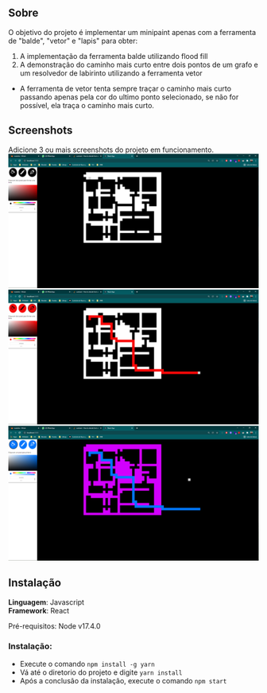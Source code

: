 
## Sobre 
O objetivo do projeto é implementar um minipaint apenas com a ferramenta de "balde", "vetor" e "lapis" para obter:
1. A implementação da ferramenta balde utilizando flood fill
2. A demonstração do caminho mais curto entre dois pontos de um grafo e um resolvedor de labirinto utilizando a ferramenta vetor
* A ferramenta de vetor tenta sempre traçar o caminho mais curto passando apenas pela cor do ultimo ponto selecionado, se não for possível, ela traça o caminho mais curto.
## Screenshots
Adicione 3 ou mais screenshots do projeto em funcionamento.
![](1.png)
![](2.png)
![](3.png)
## Instalação 
**Linguagem**: Javascript<br>
**Framework**: React<br>

Pré-requisitos: Node v17.4.0

### Instalação:
* Execute o comando `npm install -g yarn`
* Vá até o diretorio do projeto e digite `yarn install`
* Após a conclusão da instalação, execute o comando `npm start`



